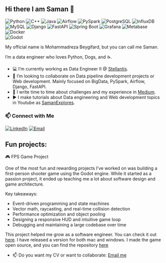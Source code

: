 ## Hi there I am Saman 👋

![Python](https://img.shields.io/badge/Python-3776AB?logo=python&logoColor=white)
![C++](https://img.shields.io/badge/C%2B%2B-00599C?logo=c%2B%2B&logoColor=white)
![Java](https://img.shields.io/badge/Java-007396?logo=java&logoColor=white)
![Airflow](https://img.shields.io/badge/Airflow-017CEE?logo=apache-airflow&logoColor=white)
![PySpark](https://img.shields.io/badge/PySpark-E25A1C?logo=apache-spark&logoColor=white)
![PostgreSQL](https://img.shields.io/badge/PostgreSQL-336791?logo=postgresql&logoColor=white)
![InfluxDB](https://img.shields.io/badge/InfluxDB-22ADF4?logo=influxdb&logoColor=white)
![MySQL](https://img.shields.io/badge/MySQL-4479A1?logo=mysql&logoColor=white)
![Django](https://img.shields.io/badge/Django-092E20?logo=django&logoColor=white)
![FastAPI](https://img.shields.io/badge/FastAPI-009688?logo=fastapi&logoColor=white)
![Spring Boot](https://img.shields.io/badge/Spring_Boot-6DB33F?logo=spring-boot&logoColor=white)
![Grafana](https://img.shields.io/badge/Grafana-F46800?logo=grafana&logoColor=white)
![Metabase](https://img.shields.io/badge/Metabase-F05A28?logo=metabase&logoColor=white)
![Docker](https://img.shields.io/badge/Docker-2496ED?logo=docker&logoColor=white)  
![Godot](https://img.shields.io/badge/Godot-478CBF?logo=godot-engine&logoColor=white)

My official name is Mohammadreza Beygifard, but you can call me Saman.

I’m a data engineer who loves Python, Dogs, and ☕️.

- 💻 I’m currently working as Data Engineer II @ [Stellantis](https://www.stellantis.com/en).
- 👯 I’m looking to collaborate on Data pipeline development projects or Web development. Mainly focused on BigData, PySpark, Airflow, Django, FastAPI.
- 💬 I write time to time about challenges and my experience in [Medium](https://medium.com/@mohammadreza-beygifard).
- ▶️ I make tutorials about Data engineering and Web development topics in Youtube as [SamanExplores](https://www.youtube.com/@SamanExplores).

### 📫 Connect with Me

[![LinkedIn](https://img.shields.io/badge/LinkedIn-0077B5?logo=linkedin&logoColor=white)](https://www.linkedin.com/in/mohammadreza-beygifard/) [![Email](https://img.shields.io/badge/Email-D14836?logo=gmail&logoColor=white)](mailto:samanbeygifard73@gmail.com)

## Fun projects:

🎮 FPS Game Project

One of the most fun and rewarding projects I’ve worked on was building a first-person shooter game using the Godot engine. While it started as a passion project, it ended up teaching me a lot about software design and game architecture.

Key takeaways:

- Event-driven programming and state machines
- Vector math, raycasting, and real-time collision detection
- Performance optimization and object pooling
- Designing a responsive HUD and intuitive game loop
- Debugging and maintaining a large codebase over time

This project helped me grow as a software engineer. You can check it out [here](https://saman-explores.itch.io/zombie-siege). I have released a version for both mac and windows. I made the game open source, and you can find the repository [here](https://github.com/Mohammadreza-Beygifard/zombie-zone)

- 📫 Do you want my CV or want to collaborate: [Email me](mailto:samanbeygifard73@gmail.com)

<!--
**Mohammadreza-Beygifard/Mohammadreza-Beygifard** is a ✨ _special_ ✨ repository because its `README.md` (this file) appears on your GitHub profile.

Here are some ideas to get you started:

- 🔭 I’m currently working on ...
- 🌱 I’m currently learning ...
- 👯 I’m looking to collaborate on ...
- 🤔 I’m looking for help with ...
- 💬 Ask me about ...
- 📫 How to reach me: ...
- 😄 Pronouns: ...
- ⚡ Fun fact: ...
-->
